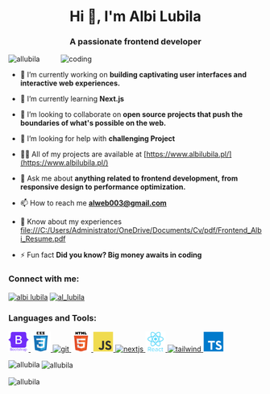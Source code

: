 <h1 align="center">Hi 👋, I'm Albi Lubila</h1>
<h3 align="center">A passionate frontend developer</h3>
<img align="right" alt="coding" width="400" src="https://media.tenor.com/whgQwNlVvNkAAAAi/xero-code.gif"

<p align="left"> <img src="https://komarev.com/ghpvc/?username=allubila&label=Profile%20views&color=0e75b6&style=flat" alt="allubila" /> </p>

- 🔭 I’m currently working on **building captivating user interfaces and interactive web experiences.**

- 🌱 I’m currently learning **Next.js**

- 👯 I’m looking to collaborate on **open source projects that push the boundaries of what's possible on the web.**

- 🤝 I’m looking for help with **challenging Project**

- 👨‍💻 All of my projects are available at [https://www.albilubila.pl/](https://www.albilubila.pl/)

- 💬 Ask me about **anything related to frontend development, from responsive design to performance optimization.**

- 📫 How to reach me **alweb003@gmail.com**

- 📄 Know about my experiences [file:///C:/Users/Administrator/OneDrive/Documents/Cv/pdf/Frontend_Albi_Resume.pdf](file:///C:/Users/Administrator/OneDrive/Documents/Cv/pdf/Frontend_Albi_Resume.pdf)

- ⚡ Fun fact **Did you know? Big money awaits in coding**

<h3 align="left">Connect with me:</h3>
<p align="left">
<a href="https://linkedin.com/in/albi lubila" target="blank"><img align="center" src="https://raw.githubusercontent.com/rahuldkjain/github-profile-readme-generator/master/src/images/icons/Social/linked-in-alt.svg" alt="albi lubila" height="30" width="40" /></a>
<a href="https://instagram.com/al_lubila" target="blank"><img align="center" src="https://raw.githubusercontent.com/rahuldkjain/github-profile-readme-generator/master/src/images/icons/Social/instagram.svg" alt="al_lubila" height="30" width="40" /></a>
</p>

<h3 align="left">Languages and Tools:</h3>
<p align="left"> <a href="https://getbootstrap.com" target="_blank" rel="noreferrer"> <img src="https://raw.githubusercontent.com/devicons/devicon/master/icons/bootstrap/bootstrap-plain-wordmark.svg" alt="bootstrap" width="40" height="40"/> </a> <a href="https://www.w3schools.com/css/" target="_blank" rel="noreferrer"> <img src="https://raw.githubusercontent.com/devicons/devicon/master/icons/css3/css3-original-wordmark.svg" alt="css3" width="40" height="40"/> </a> <a href="https://git-scm.com/" target="_blank" rel="noreferrer"> <img src="https://www.vectorlogo.zone/logos/git-scm/git-scm-icon.svg" alt="git" width="40" height="40"/> </a> <a href="https://www.w3.org/html/" target="_blank" rel="noreferrer"> <img src="https://raw.githubusercontent.com/devicons/devicon/master/icons/html5/html5-original-wordmark.svg" alt="html5" width="40" height="40"/> </a> <a href="https://developer.mozilla.org/en-US/docs/Web/JavaScript" target="_blank" rel="noreferrer"> <img src="https://raw.githubusercontent.com/devicons/devicon/master/icons/javascript/javascript-original.svg" alt="javascript" width="40" height="40"/> </a> <a href="https://nextjs.org/" target="_blank" rel="noreferrer"> <img src="https://cdn.worldvectorlogo.com/logos/nextjs-2.svg" alt="nextjs" width="40" height="40"/> </a> <a href="https://reactjs.org/" target="_blank" rel="noreferrer"> <img src="https://raw.githubusercontent.com/devicons/devicon/master/icons/react/react-original-wordmark.svg" alt="react" width="40" height="40"/> </a> <a href="https://tailwindcss.com/" target="_blank" rel="noreferrer"> <img src="https://www.vectorlogo.zone/logos/tailwindcss/tailwindcss-icon.svg" alt="tailwind" width="40" height="40"/> </a> <a href="https://www.typescriptlang.org/" target="_blank" rel="noreferrer"> <img src="https://raw.githubusercontent.com/devicons/devicon/master/icons/typescript/typescript-original.svg" alt="typescript" width="40" height="40"/> </a> </p>

<p><img align="left" src="https://github-readme-stats.vercel.app/api/top-langs?username=allubila&show_icons=true&locale=en&layout=compact" alt="allubila" /></p>

<p>&nbsp;<img align="center" src="https://github-readme-stats.vercel.app/api?username=allubila&show_icons=true&locale=en" alt="allubila" /></p>

<p><img align="center" src="https://github-readme-streak-stats.herokuapp.com/?user=allubila&" alt="allubila" /></p>

